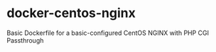 docker-centos-nginx
===================

Basic Dockerfile for a basic-configured CentOS NGINX with PHP CGI Passthrough
